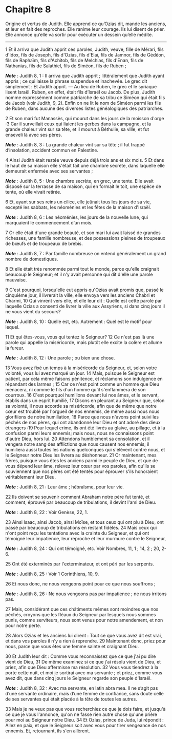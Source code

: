 # Chapitre 8

Origine et vertus de Judith.
Elle apprend ce qu’Ozias dit, mande les anciens, et leur en fait des reproches.
Elle ranime leur courage.
Ils lui disent de prier.
Elle annonce qu’elle va sortir pour exécuter un dessein qu’elle médite.

***

1 Et il arriva que Judith apprit ces paroles, Judith, veuve, fille de Mérari, fils d'Idox, fils de Joseph, fils d'Ozias, fils d'Elaï, fils de Jamnor, fils de Gédéon, fils de Raphaïm, fils d'Achitob, fils de Melchias, fils d'Enan, fils de Nathanias, fils de Salathiel, fils de Siméon, fils de Ruben ;

***Note*** :  Judith 8, 1 : Il arriva que Judith apprit ; littéralement que Judith ayant appris ; ce qui laisse la phrase suspendue et inachevée. Le grec dit simplement : Et Judith apprit. ― Au lieu de Ruben, le grec et le syriaque lisent Israël. Ruben, en effet, était fils d’Israël ou Jacob. De plus, Judith nomme expressément comme patriarche de sa tribu ce Siméon qui était fils de Jacob (voir Judith, 9, 2). Enfin on ne lit le nom de Siméon parmi les fils de Ruben, dans aucune des diverses listes généalogiques des patriarches.

2 Et son mari fut Manassès, qui mourut dans les jours de la moisson d'orge :3 Car il surveillait ceux qui liaient les gerbes dans la campagne, et la grande chaleur vint sur sa tête, et il mourut à Béthulie, sa ville, et fut enseveli là avec ses pères.

***Note*** :  Judith 8, 3 : La grande chaleur vint sur sa tête ; il fut frappé d’insolation, accident commun en Palestine.

4 Ainsi Judith était restée veuve depuis déjà trois ans et six mois. 5 Et dans le haut de sa maison elle s'était fait une chambre secrète, dans laquelle elle demeurait enfermée avec ses servantes ;

***Note*** :  Judith 8, 5 : Une chambre secrète, en grec, une tente. Elle avait disposé sur la terrasse de sa maison, qui en formait le toit, une espèce de tente, où elle vivait retirée.

6 Et, ayant sur ses reins un cilice, elle jeûnait tous les jours de sa vie, excepté les sabbats, les néoménies et les fêtes de la maison d'Israël.

***Note*** :  Judith 8, 6 : Les néoménies, les jours de la nouvelle lune, qui marquaient le commencement d’un mois.

7 Or elle était d'une grande beauté, et son mari lui avait laissé de grandes richesses, une famille nombreuse, et des possessions pleines de troupeaux de bœufs et de troupeaux de brebis.

***Note*** :  Judith 8, 7 : Par famille nombreuse on entend généralement un grand nombre de domestiques.

8 Et elle était très renommée parmi tout le monde, parce qu'elle craignait beaucoup le Seigneur; et il n'y avait personne qui dît d'elle une parole mauvaise.


9 C'est pourquoi, lorsqu'elle eut appris qu'Ozias avait promis que, passé le cinquième jour, il livrerait la ville, elle envoya vers les anciens Chabri et Charmi, 10 Qui vinrent vers elle, et elle leur dit : Quelle est cette parole par laquelle Ozias a consenti de livrer la ville aux Assyriens, si dans cinq jours il ne vous vient du secours?

***Note*** :  Judith 8, 10 : Quelle est, etc. Autrement : Quel est le motif pour lequel.


11 Et qui êtes-vous, vous qui tentez le Seigneur? 12 Ce n'est pas là une parole qui appelle la miséricorde, mais plutôt elle excite la colère et allume la fureur.

***Note*** :  Judith 8, 12 : Une parole ; ou bien une chose.

13 Vous avez fixé un temps à la miséricorde du Seigneur, et, selon votre volonté, vous lui avez marqué un jour. 14 Mais, puisque le Seigneur est patient, par cela même faisons pénitence, et réclamons son indulgence en répandant des larmes ; 15 Car ce n'est point comme un homme que Dieu menacera, ni comme le fils d'un homme qu'il s'enflammera de son courroux. 16 C'est pourquoi humilions devant lui nos âmes, et le servant, établis dans un esprit humilié, 17 Disons en pleurant au Seigneur que, selon sa volonté, il nous accorde sa miséricorde, afin que de même que notre cœur est troublé par l'orgueil de nos ennemis, de même aussi nous nous glorifiions de notre humiliation, 18 Parce que nous n'avons point suivi les péchés de nos pères, qui ont abandonné leur Dieu et ont adoré des dieux étrangers :19 Pour lequel crime, ils ont été livrés au glaive, au pillage, et à la confusion parmi leurs ennemis; mais nous, nous ne connaissons point d'autre Dieu, hors lui. 20 Attendons humblement sa consolation, et il vengera notre
sang des afflictions que nous causent nos ennemis; il humiliera aussi toutes les nations quelconques qui s'élèvent contre nous, et le Seigneur notre Dieu les livrera au déshonneur. 21 Or maintenant, mes frères, puisque vous êtes les anciens parmi le peuple de Dieu, et que de vous dépend leur âme, relevez leur cœur par vos paroles, afin qu'ils se souviennent que nos pères ont été tentés pour éprouver s'ils honoraient véritablement leur Dieu.

***Note*** :  Judith 8, 21 : Leur âme ; hébraïsme, pour leur vie.

22 Ils doivent se souvenir comment Abraham notre père fut tenté, et comment, éprouvé par beaucoup de tribulations, il devint l'ami de Dieu.

***Note*** :  Judith 8, 22 : Voir Genèse, 22, 1.

23 Ainsi Isaac, ainsi Jacob, ainsi Moïse, et tous ceux qui ont plu à Dieu, ont passé par beaucoup de tribulations en restant fidèles. 24 Mais ceux qui n'ont point reçu les tentations avec la crainte du Seigneur, et qui ont témoigné leur impatience, leur reproche et leur murmure contre le Seigneur,

***Note*** :  Judith 8, 24 : Qui ont témoigné, etc. Voir Nombres, 11, 1 ; 14, 2 ; 20, 2-6.

25 Ont été exterminés par l'exterminateur, et ont péri par les serpents.

***Note*** :  Judith 8, 25 : Voir 1 Corinthiens, 10, 9.

26 Et nous donc, ne nous vengeons point pour ce que nous souffrons ;

***Note*** :  Judith 8, 26 : Ne nous vengeons pas par impatience ; ne nous irritons pas.

27 Mais, considérant que ces châtiments mêmes sont moindres que nos péchés, croyons que les fléaux du Seigneur par lesquels nous sommes punis, comme serviteurs, nous sont venus pour notre amendement, et non pour notre perte.


28 Alors Ozias et les anciens lui dirent : Tout ce que vous avez dit est vrai, et dans vos paroles il n'y a rien à reprendre. 29 Maintenant donc, priez pour nous, parce que vous êtes une femme sainte et craignant Dieu.


30 Et Judith leur dit : Comme vous reconnaissez que ce que j'ai pu dire vient de Dieu, 31 De même examinez si ce que j'ai résolu vient de Dieu, et priez, afin que Dieu affermisse ma résolution. 32 Vous vous tiendrez à la porte cette nuit, et moi je sortirai avec ma servante ; et priez, comme vous avez dit, que dans cinq jours le Seigneur regarde son peuple d'Israël.

***Note*** :  Judith 8, 32 : Avec ma servante, en latin abra mea. Il ne s’agit pas d’une servante ordinaire, mais d’une femme de confiance, sans doute celle de ses servantes qui était placée à la tête de toutes les autres.

33 Mais je ne veux pas que vous recherchiez ce que je dois faire, et jusqu'à ce que je vous l'annonce, qu'on ne fasse rien autre chose qu'une prière pour moi au Seigneur notre Dieu. 34 Et Ozias, prince de Juda, lui répondit : Allez en paix, et que le Seigneur soit avec vous pour tirer vengeance de nos ennemis. Et, retournant, ils s'en allèrent.

